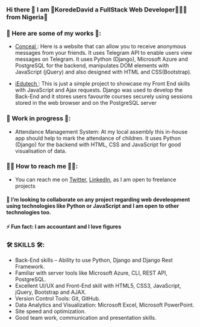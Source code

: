### Hi there 👋 I am 👑KoredeDavid a FullStack Web Developer👨🏾‍💻 from Nigeria🌟

### 🎨 Here are some of my works 🎨:
  - <a href="https://concealme.heroku.com"> Conceal </a> : Here is a website that can allow you to receive anonymous messages from your friends. It uses
  Telegram API to enable users view messages on Telegram. It uses Python (Django), Microsoft Azure and
  PostgreSQL for the backend, manipulates DOM elements with JavaScript (jQuery) and also designed with
  HTML and CSS(Bootstrap).

  - <a href="https://iedutech.herokuapp.com"> iEdutech </a>: This is just a simple project to showcase my Front End skills with JavaScript and Ajax requests. Django was used     to develop the Back-End and it stores users favourite courses securely using sessions stored in the web browser and on the PostgreSQL server

### 🚧 Work in progress 🚧:  
  - Attendance Management System: At my local assembly this in-house app should help to mark the
     attendance of children. It uses Python (Django) for the backend with HTML, CSS and JavaScript for good
     visualisation of data.

### 🤙🏾 How to reach me 🤙🏾: 
  - You can reach me on  <a target="_blank" href="https://twitter.com/KoredeDavid">Twitter</a>,  <a target="_blank" href="https://linkedin.com/in/korededavid">LinkedIn</a>, as I am open to freelance projects

#### 👯 I’m looking to collaborate on any project regarding web develeopment using technologies like Python or JavaScript and I am open to other technologies too.

#### ⚡ Fun fact: I am accountant and I love figures
 
### 🛠️ SKILLS 🛠️: 
  -	Back-End skills – Ability to use Python, Django and Django Rest Framework.
  -	Familiar with server tools like Microsoft Azure, CLI, REST API, PostgreSQL.
  -	Excellent UI/UX and Front-End skill with HTML5, CSS3, JavaScript, jQuery, Bootstrap and AJAX.
  -	Version Control Tools: Git, GitHub.
  -	Data Analytics and Visualization: Microsoft Excel, Microsoft PowerPoint.
  -	Site speed and optimization.
  -	Good team work, communication and presentation skills.

<!--
**KoredeDavid/KoredeDavid** is a ✨ _special_ ✨ repository because its `README.md` (this file) appears on your GitHub profile.
- 🔭 I’m currently working on a blog and an e-commerce strore
- 🤔 I’m looking for help with ...
- 🌱 I’m currently learning ... RectJs
- 💬 Ask me about ...

- 😄 Pronouns: ...

Here are some ideas to get you started:
-->
